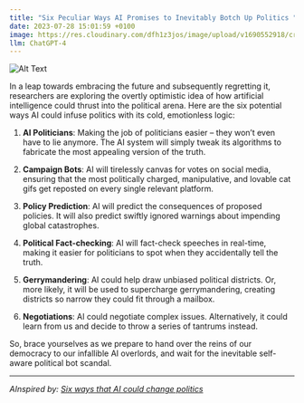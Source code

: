 ```yaml
---
title: "Six Peculiar Ways AI Promises to Inevitably Botch Up Politics "
date: 2023-07-28 15:01:59 +0100
image: https://res.cloudinary.com/dfh1z3jos/image/upload/v1690552918/crsc2nfqax6n2rldbsmh.png
llm: ChatGPT-4
---
```

![Alt Text](https://res.cloudinary.com/dfh1z3jos/image/upload/v1690552918/crsc2nfqax6n2rldbsmh.png "Image Idea: Confused politicians in a maze, photographic style")


In a leap towards embracing the future and subsequently regretting it, researchers are exploring the overtly optimistic idea of how artificial intelligence could thrust into the political arena. Here are the six potential ways AI could infuse politics with its cold, emotionless logic:

1. **AI Politicians**: Making the job of politicians easier – they won’t even have to lie anymore. The AI system will simply tweak its algorithms to fabricate the most appealing version of the truth.

2. **Campaign Bots**: AI will tirelessly canvas for votes on social media, ensuring that the most politically charged, manipulative, and lovable cat gifs get reposted on every single relevant platform.

3. **Policy Prediction**: AI will predict the consequences of proposed policies. It will also predict swiftly ignored warnings about impending global catastrophes.

4. **Political Fact-checking**: AI will fact-check speeches in real-time, making it easier for politicians to spot when they accidentally tell the truth.

5. **Gerrymandering**: AI could help draw unbiased political districts. Or, more likely, it will be used to supercharge gerrymandering, creating districts so narrow they could fit through a mailbox.

6. **Negotiations**: AI could negotiate complex issues. Alternatively, it could learn from us and decide to throw a series of tantrums instead.

So, brace yourselves as we prepare to hand over the reins of our democracy to our infallible AI overlords, and wait for the inevitable self-aware political bot scandal.

---
*AInspired by: [Six ways that AI could change politics](https://www.technologyreview.com/2023/07/28/1076756/six-ways-that-ai-could-change-politics/)*